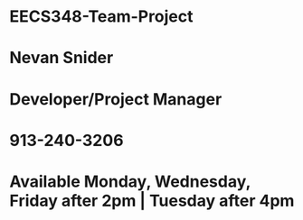 # EECS348-Team-Project

# Nevan Snider
# Developer/Project Manager
# 913-240-3206
# Available Monday, Wednesday, Friday after 2pm | Tuesday after 4pm
